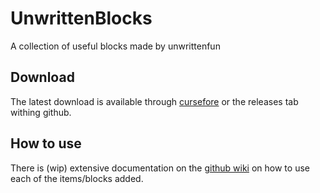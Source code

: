 # UnwrittenBlocks

A collection of useful blocks made by unwrittenfun

## Download
The latest download is available through [cursefore](http://minecraft.curseforge.com/mc-mods/unwrittenblocks/) or the releases tab withing github.

## How to use
There is (wip) extensive documentation on the [github wiki](https://github.com/unwrittenfun/UnwrittenBlocks/wiki) on how to use each of the items/blocks added.


